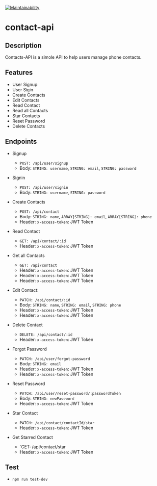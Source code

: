 [![Maintainability](https://api.codeclimate.com/v1/badges/cac4020ae769b2518194/maintainability)](https://codeclimate.com/github/Mcdavid95/contact-api/maintainability)
# contact-api

## Description
Contacts-API is a simole API to help users manage phone contacts.

## Features
- User Signup
- User Sigin
- Create Contacts
- Edit Contacts
- Read Contact
- Read all Contacts
- Star Contacts
- Reset Password
- Delete Contacts

## Endpoints
- Signup
   - `POST: /api/user/signup`
   - Body: `STRING: username`, `STRING: email`, `STRING: password`
   
- Signin
   - `POST: /api/user/signin`
   - Body: `STRING: username`, `STRING: password`
   
- Create Contacts
   - `POST: /api/contact`
   - Body: `STRING: name`, `ARRAY[STRING]: email`, `ARRAY[STRING]: phone`
   - Header: `x-access-token`: JWT Token
   
- Read Contact
   - `GET: /api/contact/:id`
   - Header: `x-access-token`: JWT Token
   
- Get all Contacts
   - `GET: /api/contact`
   - Header: `x-access-token`: JWT Token
   - Header: `x-access-token`: JWT Token
   - Header: `x-access-token`: JWT Token
   
- Edit Contact:
   - `PATCH: /api/contact/:id`
   - Body: `STRING: name`, `STRING: email`, `STRING: phone`
   - Header: `x-access-token`: JWT Token
   - Header: `x-access-token`: JWT Token
   
- Delete Contact
   - `DELETE: /api/contact/:id`
   - Header: `x-access-token`: JWT Token
   
- Forgot Password
   - `PATCH: /api/user/forgot-password`
   - Body: `STRING: email`
   - Header: `x-access-token`: JWT Token
   - Header: `x-access-token`: JWT Token
   
- Reset Password
   - `PATCH: /api/user/reset-password/:passwordToken`
   - Body: `STRING: newPassword`
   - Header: `x-access-token`: JWT Token
   
- Star Contact
   - `PATCH: /api/contact/contactId/star`
   - Header: `x-access-token`: JWT Token
   
- Get Starred Contact
   - `GET: /api/contact/star
   - Header: `x-access-token`: JWT Token
   
## Test
- `npm run test-dev`
